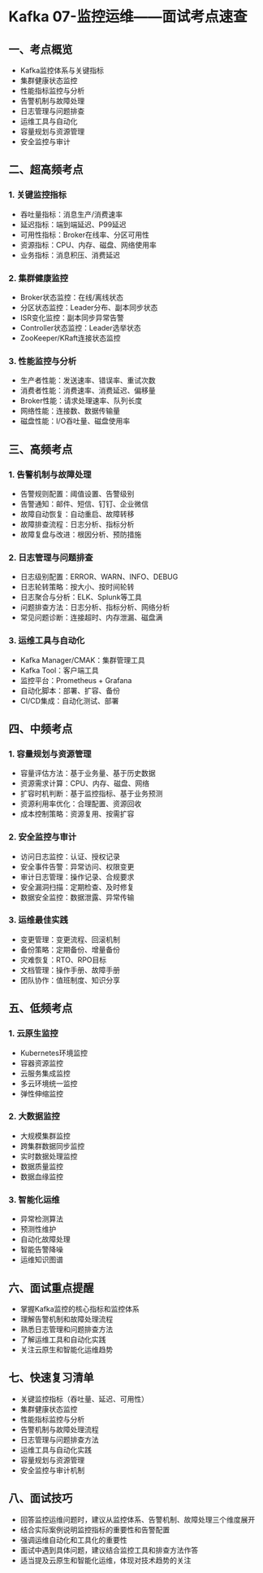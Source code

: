 # Kafka 07-监控运维——面试考点速查

## 一、考点概览
- Kafka监控体系与关键指标
- 集群健康状态监控
- 性能指标监控与分析
- 告警机制与故障处理
- 日志管理与问题排查
- 运维工具与自动化
- 容量规划与资源管理
- 安全监控与审计

## 二、超高频考点
### 1. 关键监控指标
- 吞吐量指标：消息生产/消费速率
- 延迟指标：端到端延迟、P99延迟
- 可用性指标：Broker在线率、分区可用性
- 资源指标：CPU、内存、磁盘、网络使用率
- 业务指标：消息积压、消费延迟

### 2. 集群健康监控
- Broker状态监控：在线/离线状态
- 分区状态监控：Leader分布、副本同步状态
- ISR变化监控：副本同步异常告警
- Controller状态监控：Leader选举状态
- ZooKeeper/KRaft连接状态监控

### 3. 性能监控与分析
- 生产者性能：发送速率、错误率、重试次数
- 消费者性能：消费速率、消费延迟、偏移量
- Broker性能：请求处理速率、队列长度
- 网络性能：连接数、数据传输量
- 磁盘性能：I/O吞吐量、磁盘使用率

## 三、高频考点
### 1. 告警机制与故障处理
- 告警规则配置：阈值设置、告警级别
- 告警通知：邮件、短信、钉钉、企业微信
- 故障自动恢复：自动重启、故障转移
- 故障排查流程：日志分析、指标分析
- 故障复盘与改进：根因分析、预防措施

### 2. 日志管理与问题排查
- 日志级别配置：ERROR、WARN、INFO、DEBUG
- 日志轮转策略：按大小、按时间轮转
- 日志聚合与分析：ELK、Splunk等工具
- 问题排查方法：日志分析、指标分析、网络分析
- 常见问题诊断：连接超时、内存泄漏、磁盘满

### 3. 运维工具与自动化
- Kafka Manager/CMAK：集群管理工具
- Kafka Tool：客户端工具
- 监控平台：Prometheus + Grafana
- 自动化脚本：部署、扩容、备份
- CI/CD集成：自动化测试、部署

## 四、中频考点
### 1. 容量规划与资源管理
- 容量评估方法：基于业务量、基于历史数据
- 资源需求计算：CPU、内存、磁盘、网络
- 扩容时机判断：基于监控指标、基于业务预测
- 资源利用率优化：合理配置、资源回收
- 成本控制策略：资源复用、按需扩容

### 2. 安全监控与审计
- 访问日志监控：认证、授权记录
- 安全事件告警：异常访问、权限变更
- 审计日志管理：操作记录、合规要求
- 安全漏洞扫描：定期检查、及时修复
- 数据安全监控：数据泄露、异常传输

### 3. 运维最佳实践
- 变更管理：变更流程、回滚机制
- 备份策略：定期备份、增量备份
- 灾难恢复：RTO、RPO目标
- 文档管理：操作手册、故障手册
- 团队协作：值班制度、知识分享

## 五、低频考点
### 1. 云原生监控
- Kubernetes环境监控
- 容器资源监控
- 云服务集成监控
- 多云环境统一监控
- 弹性伸缩监控

### 2. 大数据监控
- 大规模集群监控
- 跨集群数据同步监控
- 实时数据处理监控
- 数据质量监控
- 数据血缘监控

### 3. 智能化运维
- 异常检测算法
- 预测性维护
- 自动化故障处理
- 智能告警降噪
- 运维知识图谱

## 六、面试重点提醒
- 掌握Kafka监控的核心指标和监控体系
- 理解告警机制和故障处理流程
- 熟悉日志管理和问题排查方法
- 了解运维工具和自动化实践
- 关注云原生和智能化运维趋势

## 七、快速复习清单
- 关键监控指标（吞吐量、延迟、可用性）
- 集群健康状态监控
- 性能指标监控与分析
- 告警机制与故障处理流程
- 日志管理与问题排查方法
- 运维工具与自动化实践
- 容量规划与资源管理
- 安全监控与审计机制

## 八、面试技巧
- 回答监控运维问题时，建议从监控体系、告警机制、故障处理三个维度展开
- 结合实际案例说明监控指标的重要性和告警配置
- 强调运维自动化和工具化的重要性
- 面试中遇到具体问题，建议结合监控工具和排查方法作答
- 适当提及云原生和智能化运维，体现对技术趋势的关注 